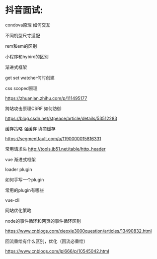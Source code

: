 # 抖音面试:

condova原理  如何交互

不同机型尺寸适配

rem和em的区别

小程序和hybird的区别 

渐进式框架  

get set watcher何时创建

css scoped原理

https://zhuanlan.zhihu.com/p/111495177

跨站攻击原理CSRF  如何防御

https://blog.csdn.net/stpeace/article/details/53512283

缓存策略  强缓存  协商缓存 

https://segmentfault.com/a/1190000015816331

常用请求头
http://tools.jb51.net/table/http_header

vue 渐进式框架

loader plugin 

如何手写一个plugin

常用的plugin有哪些

vue-cli

网站优化策略

node的事件循环和网页的事件循环区别

https://www.cnblogs.com/xieoxie3000question/articles/13490832.html

回流重绘有什么区别，优化（回流必重绘）

https://www.cnblogs.com/lpl666/p/10545042.html
